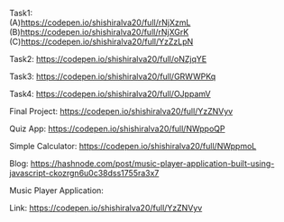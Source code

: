 Task1:        
              (A)https://codepen.io/shishiralva20/full/rNjXzmL 
       </br>
              (B)https://codepen.io/shishiralva20/full/rNjXGrK 
       </br>
              (C)https://codepen.io/shishiralva20/full/YzZzLpN </br>

Task2:           https://codepen.io/shishiralva20/full/oNZjqYE </br>

Task3:           https://codepen.io/shishiralva20/full/GRWWPKq </br>

Task4:           https://codepen.io/shishiralva20/full/OJppamV

Final Project:   https://codepen.io/shishiralva20/full/YzZNVyv

Quiz App:        https://codepen.io/shishiralva20/full/NWppoQP

Simple Calculator:      https://codepen.io/shishiralva20/full/NWppmoL

Blog:            https://hashnode.com/post/music-player-application-built-using-javascript-ckozrgn6u0c38dss1755ra3x7


Music Player Application:

Link: https://codepen.io/shishiralva20/full/YzZNVyv <br>
